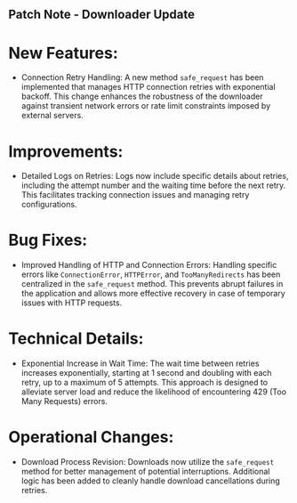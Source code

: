 ## Patch Note - Downloader Update

# New Features:
- Connection Retry Handling: A new method `safe_request` has been implemented that manages HTTP connection retries with exponential backoff. This change enhances the robustness of the downloader against transient network errors or rate limit constraints imposed by external servers.

# Improvements:
- Detailed Logs on Retries: Logs now include specific details about retries, including the attempt number and the waiting time before the next retry. This facilitates tracking connection issues and managing retry configurations.

# Bug Fixes:
- Improved Handling of HTTP and Connection Errors: Handling specific errors like `ConnectionError`, `HTTPError`, and `TooManyRedirects` has been centralized in the `safe_request` method. This prevents abrupt failures in the application and allows more effective recovery in case of temporary issues with HTTP requests.

# Technical Details:
- Exponential Increase in Wait Time: The wait time between retries increases exponentially, starting at 1 second and doubling with each retry, up to a maximum of 5 attempts. This approach is designed to alleviate server load and reduce the likelihood of encountering 429 (Too Many Requests) errors.

# Operational Changes:
- Download Process Revision: Downloads now utilize the `safe_request` method for better management of potential interruptions. Additional logic has been added to cleanly handle download cancellations during retries.
